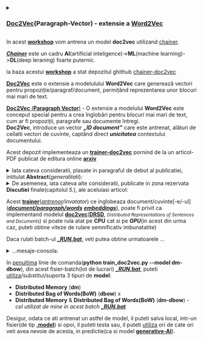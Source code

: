 <details><summary><h3><b></b><a href="https://ridgeant-com.translate.goog/blogs/langchain-embedding/?_x_tr_sl=en&_x_tr_tl=ro&_x_tr_hl=ro&_x_tr_pto=sc">Doc2Vec</a></b>(Paragraph-Vector) - extensie a <b></b><a href="https://ridgeant-com.translate.goog/blogs/langchain-embedding/?_x_tr_sl=en&_x_tr_tl=ro&_x_tr_hl=ro&_x_tr_pto=sc">Word2Vec</a></b></h3></summary>
<br/><hr/><pre>Încorporarea LangChain: o scufundare în proces | ML și AI , inteligență artificială , învățare automată | 6 februarie 2024 | Ridgeant
<br/> 
<b>Încorporarea LangChain</b>
Procesarea limbajului natural (NLP) este arta și știința de a permite mașinilor să înțeleagă și să interacționeze cu limbajul uman.
În domeniul procesării limbajului natural (NLP), încorporarea textului este un proces crucial.
Încorporarea textului se referă la procesul de conversie a cuvintelor sau expresiilor în vectori numerici, permițând mașinilor să 
înțeleagă și să proceseze limbajul într-o formă matematică.
Această transformare facilitează diverse sarcini NLP, cum ar fi <br/> - <a href="https://ridgeant-com.translate.goog/our-work/abstract-based-sentiment-analysis-system-for-the-hospitality-industry/?_x_tr_sl=en&_x_tr_tl=ro&_x_tr_hl=ro&_x_tr_pto=sc">analiza sentimentelor</a> ,<br/> - traducerea automată și<br/> - gruparea documentelor, prin captarea relațiilor semantice și a contextului în datele textuale.
În acest articol, vom vorbi despre procesul de încorporare LangChain și despre cum este gata să transforme viitorul NLP.

<b>Ce este mai exact LangChain?</b>
LangChain este un cadru open-source pentru dezvoltarea de aplicații bazate pe modele de limbaj.
LangChain, funcționând ca un cadru pentru integrarea modelelor de limbaj, împărtășește o mare parte în comun cu aplicațiile de 
model de limbaj general. 
Aceste aplicații includ analiza și rezumarea documentelor, <a href="https://ridgeant-com.translate.goog/blogs/llm-for-chatbot-design/?_x_tr_sl=en&_x_tr_tl=ro&_x_tr_hl=ro&_x_tr_pto=sc">dezvoltarea chatbot</a> , precum și analiza codului.
LangChain oferă toate instrumentele și integrările pentru construirea de aplicații LLM, inclusiv încărcarea, încorporarea și 
stocarea documentelor. 
Oferă o interfață standard pentru lanțuri, o mulțime de integrări cu alte instrumente și lanțuri end-to-end pentru aplicații comune.

<b>Cum eficientizează LangChain înglobările?</b>
LangChain eficientizează procesul de încorporare, permițând utilizatorilor să se implice cu modele de încorporare a textului prin 
intermediul prompturilor. 
Aceste solicitări servesc ca interogări în limbaj natural, spunând acțiunile dorite pe care doriți să le efectueze modelul.
Are o varietate de modele de încorporare a textului, fiecare cu avantajele și dezavantajele sale. 
Acestea includ OpenAI, Cohere și Hugging Face. 
Acești furnizori oferă o gamă de modele pre-instruite care pot fi utilizate pentru diferite sarcini NLP.
De exemplu, GPT-3 de la OpenAI este un model de limbaj de ultimă generație, antrenat pe o cantitate masivă de date text. 
Modelele de încorporare Cohere sunt concepute pentru a fi extrem de precise și eficiente, cu accent pe reducerea cantității de date 
necesare pentru antrenament. 
Hugging Face oferă o gamă largă de modele pre-antrenate, inclusiv BERT, RoBERTa și GPT-2, care pot fi reglate fin pentru sarcini 
specifice NLP.
În LangChain, aceste modele au capacitatea de a produce încorporare atât pentru interogări, cât și pentru documente. 
Când o interogare este supusă încorporarii, șirul de text este convertit într-o matrice de valori numerice, fiecare valoare 
reprezentând o dimensiune în spațiul de încorporare. 
Pentru documente, funcția embedDocuments acceptă o matrice de șiruri de text și returnează o matrice a înglobărilor respective.
Să vedem cum funcționează:<br/>
Pasul 1: <b>Preprocesarea datelor</b>
-Pentru PDF-uri:
Extrageți text din PDF-uri folosind PyPDF2, biblioteca PyMuPDF.
-Pentru CSV-uri:
Citiți fișiere CSV folosind Pandas.

prelucrarea datelor LongChain Embedding
<img src="https://github.com/stefanache/MFP-ANAF-RO/blob/main/python/chainer-doc2vec/data-processing-LongChain-Embedding-768x426.png"/>

Pasul 2: <b>Procesarea textului</b>
Tokenizați textul folosind biblioteci precum NLTK sau
Efectuați curățarea și normalizarea textului.<br/>
Pasul 3: <b>Încorporarea generației</b>
Utilizați modelul RAG pentru a genera înglobări. 
(Modelul RAG este un tip de model de limbaj care combină elemente atât de <b>regăsire</b>, cât și de <b>generare</b> în sarcinile de procesare a 
limbajului natural)
Acest proces de regăsire ajută la identificarea și colectarea informațiilor pertinente legate de contextul dat.
Aici, „generare” se referă la procesul de creare a unui text sau a unui conținut asemănător omului folosind modele de 
învățare automată. 
Acestea includ propoziții, paragrafe sau fragmente mai lungi de text care imită limbajul uman.

Acum, ne vom îndrepta către abordări pentru formarea LLM:
<b>Abordări pentru formarea LLM:</b>
Există două abordări prin care putem ajusta LLM-urile cu propriile noastre date pentru o anumită sarcină (cum ar fi 
întrebare-răspuns, rezumare etc.). 
Putem folosi <a href="https://ridgeant-com.translate.goog/blogs/retrieval-augmented-generation/?_x_tr_sl=en&_x_tr_tl=ro&_x_tr_hl=ro&_x_tr_pto=sc">RAG</a> care oferă cum să încorporați datele dvs. de afaceri cu LLM-urile în timp ce executăm interogări ale clienților 
asupra datelor de afaceri.
Reglajul fin este o alegere excelentă atunci când avem o cantitate mare de date etichetate specifice sarcinii.
RAG oferă clienților o modalitate de a se angaja în conversații cu aceste documente și de a obține răspunsuri la întrebările lor din 
documente folosind LLM.

Acum, să discutăm despre diferite tipuri de modele de încorporare.
<h5>Explorarea peisajului divers al modelelor de încorporare</h5>
Există o gamă diversă de modele de încorporare care joacă un rol esențial în transformarea datelor textuale într-un format numeric. 
Aceste modele formează coloana vertebrală a aplicațiilor NLP și permit mașinilor să le înțeleagă și să le proceseze eficient. 
În această parte, explorăm diverse modele de încorporare, fiecare oferind metode și capabilități distincte.

<b>Înglobare de cuvinte</b>
-<b>Word2Vec</b>: Utilizează încorporarea cuvintelor, captând semnificațiile semantice ale cuvintelor într-un spațiu vectorial.
-<b>GloVe</b> (Global Vectors for Word Representation): Învață vectorii de cuvinte prin factorizarea logaritmului matricei de
  co-ocurență a cuvintelor.

<b>Modele lingvistice pre-instruite</b>
-<b>BERT</b> (Bidirectional Encoder Representations from Transformers): extrage înglobări contextualizate pentru cuvinte sau propoziții.
-<b>GPT</b> (Generative Pre-Trained Transformer): generează înglobări folosind învățarea nesupravegheată pe un corpus mare.
-<b>XLNet</b>: Un model bazat pe transformator care utilizează modelarea limbajului bazat pe permutare.

<b>Modele de încorporare personalizate</b>
-<b>Doc2Vec</b>: Învață încorporarea la nivel de document.
-<b>Sentence Transformers</b>: se concentrează pe încorporarea propozițiilor, utilizând modele de transformatoare pre-antrenate,
   cum ar fi <b>BERT</b> sau <b>RoBERTa</b>, pentru încorporarea propozițiilor.

<b>biblioteca FAISS</b>
FAISS, care înseamnă Facebook AI Similarity Search, este o bibliotecă open-source dezvoltată de Facebook AI Research. 
Este conceput pentru a efectua eficient căutarea de similaritate și gruparea seturi de date la scară mare, în special în 
contextul vectorilor cu dimensiuni mari.

<b>LangChain Embeddings: un pilon fundamental al cadrului AI</b>
LangChain Embeddings se mândrește cu o serie de caracteristici cheie care îmbunătățesc experiența generală a utilizatorului. 
Versatilitatea platformei strălucește prin compatibilitatea cu diverși furnizori de modele, oferind utilizatorilor libertatea de
a-l selecta pe cel care se aliniază cerințelor lor specifice.
Asigurând eficiența, LangChain încorporează caracteristici precum setările de timeout și gestionarea limitelor de rată, 
garantând o utilizare fără întreruperi a API-ului. 
Mai mult, platforma acordă prioritate fiabilității cu mecanisme de gestionare a erorilor încorporate, permițându-i să reîncerce 
automat o solicitare de până la 6 ori în cazul unei erori API, consolidându-și performanța robustă.
De la analize complexe de date la chatbot-uri captivante, AI a revoluționat diverse domenii. 
Servind drept coloană vertebrală pentru numeroase <a href="https://ridgeant-com.translate.goog/services/machine-learning-services/?_x_tr_sl=en&_x_tr_tl=ro&_x_tr_hl=ro&_x_tr_pto=sc">soluții de inteligență artificială</a> , modelele lingvistice mari (LLM) permit 
interacțiunile umane, cu ușurință în utilizare și intuitivitate.</pre><br/><hr/>
</details>

 In acest [**workshop**](https://github.com/stefanache/MFP-ANAF-RO/tree/main/python/chainer-doc2vec) vom antrena un model **doc2vec** utilizand [chainer](https://docs.chainer.org/en/stable/).

[***Chainer***](https://docs.chainer.org/en/stable/) este un cadru **AI**(artificial inteligence)->**ML**(machine learning)->**DL**(deep leraning) foarte puternic.

la baza acestui [**workshop**](https://github.com/stefanache/MFP-ANAF-RO/tree/main/python/chainer-doc2vec) a stat depozitul ghithub [chainer-doc2vec](https://github.com/monthly-hack/chainer-doc2vec)

[**Doc2Vec**](https://medium.com/kinomoto-mag/developing-enhanced-chatbots-with-langchain-and-document-embeddings-an-extensive-manual-and-6ad4b4844dc8) este o extensie a modelulului **Word2Vec** care generează vectori pentru propoziție/paragraf/document, permițând reprezentarea unor blocuri mai mari de text.


[**Doc2Vec** (**Paragraph Vector**)](https://medium.com/kinomoto-mag/developing-enhanced-chatbots-with-langchain-and-document-embeddings-an-extensive-manual-and-6ad4b4844dc8) - O extensie a modelului **Word2Vec** este conceput special pentru a crea înglobări pentru blocuri mai mari de text, cum ar fi propoziții, paragrafe sau documente întregi. <br/>**Doc2Vec**, introduce un vector ***„ID document”*** care este antrenat, alături de ceilalti vectori de cuvinte, captând direct ***unicitatea*** contextului documentului.

Acest depozit implementeaza un [**trainer-doc2vec**](https://github.com/stefanache/MFP-ANAF-RO/blob/main/python/chainer-doc2vec/train_doc2vec.py) pornind de la un articol-PDF publicat de editura online [**arxiv**](https://arxiv.org/pdf/1405.4053v2)

<details><summary>Iata cateva consideratii, plasate in paragraful de debut al publicatiei, intitulat <b>Abstract</b>(<i>generalitati</i>):</summary>
<hr/>
<br/>Mulți algoritmi de învățare automată(**ML**) necesită ca intrarea sa fie reprezentată ca(sau daca vreti, codificata/rezumata/eticheta/redusa la-) o caracteristică vectoriala de lungime fixă(reprezentare prin caracteristici ale/extrase din portiuni[-lor] de **text**). 

Când vine vorba de texte, una dintre cele mai comune caracteristici de lungime fixă sunt bag-ul(punga/sac) de cuvinte(eng.**BoW**).

În ciuda popularității lor, caracteristicile sacului de cuvinte(**BoW**), au două slăbiciuni/dezavantaje majore: 
 - pierd ordinea cuvintelor, si de asemenea, 
 - ignoră semantica cuvintelor. 

<br/>De exemplu, "puternic", "puternic"
și "Paris" sunt la fel de îndepărtate ca importanta(ma refer aici la ...distantele din spatiul vectorial al caracteristicilor). 
<br/>În această lucrare, se propune <b>Paragraf-Vector</b>, un algoritm nesupravegheat
care învață o caracteristică de lungime fixă<br/>(caracteristica, reprezentata 
de, bucăți de text cu lungime variabilă, cum ar fi:<br/>

    - propoziții, 
    - paragrafe și 
    - documente

   ).
       
<br/>Acest algoritm reprezintă fiecare document, printr-un vector care este antrenat să prezică 
cuvintele din document. <br/>Construcția sa, conferă acestui algoritm,
potențialul de a depăși punctele slabe ale modele de cuvinte(**BoW**). 
<br/>Rezultatele empirice arată că <b>Paragraf-Vectorii</b>(a se vedea graficele de performanta) depășesc, modelele de sac de cuvinte(**BoW**)
precum și alte tehnici de reprezentare a textului <br/>În cele din urmă, se pot realiza noi rezultate, pe mai multe sarcini de analiză a textului, cum ar fi

   - clasificări și
   - analiza sentimentelor(SA).<hr/>
</details>

<details><summary>De asemenea, iata cateva alte consideratii, publicate in zona rezervata <b>Discutiei</b> finale(capitolul <i>5.</i>), ale aceluiasi articol:</summary>
<hr/>
<br/>Am vazut in PDF-ul ***arxiv*** cum învățarea nesupravegheată, <b>Paragraf-Vector</b>, algoritm care învață(reprezentări vectoriale) din
bucăți de text de o lungime variabila, cum ar fi propoziții și documente.

Reprezentările vectoriale sunt învățate pentru a prezice cuvintele(aproximativ corect) în contexte eșantionate din paragraf.

Experimentele noastre pe mai multe sarcini de clasificare a textului, cum ar fi
***Analiză a sentimentelor*** pe seturile de date:

  - [***Stanford Treebank***](https://www.kaggle.com/datasets/atulanandjha/stanford-sentiment-treebank-v2-sst2) și 
  - [***IMDB***](https://developer.imdb.com/non-commercial-datasets/)

demonstrează că metoda este competitivă cu cele mai avansate metode. 
<br/>Performanța bună, demonstrează meritele
algoritmului **Paragraf-Vector** în captarea semanticii paragrafelor. 
<br/>De fapt, **vectorii-paragraf** au potențialul de a
depăși multe puncte slabe ale modelelor de tip sac de cuvinte(**BoW**).
<br/>Deși obiectivul acestei lucrări este de a reprezenta **texte**,
totusi ea poate fi aplicată si pentru a învăța reprezentări pentru
terte-date. <br/>În domeniile ***non-text***(ex. imagini ce pot contine text-grafic dar nu numai), în care capabilitatea-analizarii nu este disponibilă, este de  așteptat ca modelele **Paragraph-Vector** să fie o alternativă puternică.
<hr/>
</details>

Acest [**trainer**](https://github.com/monthly-hack/chainer-doc2vec)(<i>[antrenor](https://github.com/stefanache/MFP-ANAF-RO/blob/main/python/chainer-doc2vec/train_doc2vec.py)/invatator</i>) ce inglobeaza document/cuvinte[-e/-ul]([***document/paragraph/words***](https://radimrehurek.com/gensim/models/doc2vec.html) [***embeddings***](https://python.langchain.com/v0.1/docs/modules/data_connection/text_embedding/)), poate fi privit ca implementand modelul [**doc2vec**](https://markroxor.github.io/gensim/static/notebooks/doc2vec-wikipedia.html)([**DRSD**](https://en.wikipedia.org/wiki/Sentence_embedding), <small><i>Distributed Representations of Sentences and Documents</i></small>) si poate rula atat pe **CPU** cat si pe ***GPU***(in acest din urma caz, puteti obtine viteze de rulare semnificativ imbunatatite)<br/>

Daca rulati batch-ul [***_RUN.bat***](https://github.com/stefanache/MFP-ANAF-RO/blob/main/python/chainer-doc2vec/_RUN.bat), veti putea obtine  urmatoarele ...
<details><summary>...mesaje-consola:</summary>
<hr/> 
 <br/>https://github.com/monthly-hack/chainer-doc2vec/tree/master

must be patient...if have not more resources like GPU....

<pre>
GPU: -1

# unit: 200

Window: 10

Minibatch-size: 1000

# epoch: 20

Training model: **dm-dbow**

Output type: hsm


n_vocab: 11088

n_docs: 10

data length: 72216

epoch       main/loss

1           144392
     total [###...............................................]  6.87%
this epoch [##################................................] 37.40%
       100 iter, 1 epoch / 20 epochs
       inf iters/sec. Estimated time to finish: 0:00:00.

2           129403
     total [######............................................] 13.74%
this epoch [#####################################.............] 74.80%
       200 iter, 2 epoch / 20 epochs
   0.92129 iters/sec. Estimated time to finish: 0:22:42.895942.

3           145010

4           133155
     total [##########........................................] 20.55%
this epoch [#####.............................................] 11.08%
       300 iter, 4 epoch / 20 epochs
    0.9105 iters/sec. Estimated time to finish: 0:21:15.278315.

5           130605
     total [#############.....................................] 27.42%
this epoch [########################..........................] 48.48%
       400 iter, 5 epoch / 20 epochs
   0.89849 iters/sec. Estimated time to finish: 0:19:38.967753.

6           135578
     total [#################.................................] 34.29%
this epoch [##########################################........] 85.88%
       500 iter, 6 epoch / 20 epochs
   0.89046 iters/sec. Estimated time to finish: 0:17:56.276151.

7           134106

8           134070
     total [####################..............................] 41.11%
this epoch [###########.......................................] 22.16%
       600 iter, 8 epoch / 20 epochs
   0.89715 iters/sec. Estimated time to finish: 0:15:58.631317.

9           128852
     total [#######################...........................] 47.98%
this epoch [#############################.....................] 59.56%
       700 iter, 9 epoch / 20 epochs
   0.89715 iters/sec. Estimated time to finish: 0:14:06.341340.

10          127140
     total [###########################.......................] 54.85%
this epoch [################################################..] 96.96%
       800 iter, 10 epoch / 20 epochs
   0.86712 iters/sec. Estimated time to finish: 0:12:39.723066.

11          152377

12          137933
     total [##############################....................] 61.66%
this epoch [################..................................] 33.24%
       900 iter, 12 epoch / 20 epochs
   0.85851 iters/sec. Estimated time to finish: 0:10:52.005972.

13          138708
     total [##################################................] 68.53%
this epoch [###################################...............] 70.64%
      1000 iter, 13 epoch / 20 epochs
   0.86378 iters/sec. Estimated time to finish: 0:08:51.726453.

14          135309

15          143965
     total [#####################################.............] 75.35%
this epoch [###...............................................]  6.93%
      1100 iter, 15 epoch / 20 epochs
    0.8594 iters/sec. Estimated time to finish: 0:06:58.933495.

16          133493
     total [#########################################.........] 82.22%
this epoch [######################............................] 44.32%
      1200 iter, 16 epoch / 20 epochs
   0.86015 iters/sec. Estimated time to finish: 0:05:01.844459.

17          138828
     total [############################################......] 89.09%
this epoch [########################################..........] 81.72%
      1300 iter, 17 epoch / 20 epochs
   0.85934 iters/sec. Estimated time to finish: 0:03:05.369836.

18          124601

19          125711
     total [###############################################...] 95.90%
this epoch [#########.........................................] 18.01%
      1400 iter, 19 epoch / 20 epochs
   0.86159 iters/sec. Estimated time to finish: 0:01:09.478896.

20          139796

Press any key to continue . . .
</pre>
<hr/>
<br/>
</details>

In [penultima](https://dexonline.ro/definitie/penultima) linie de comanda(**python train_doc2vec.py --model dm-dbow**), din acest fisier-batch(lot de lucrari) [***_RUN.bat***](https://github.com/stefanache/MFP-ANAF-RO/blob/main/python/chainer-doc2vec/_RUN.bat), puteti [utiliza](https://medium.com/kinomoto-mag/developing-enhanced-chatbots-with-langchain-and-document-embeddings-an-extensive-manual-and-6ad4b4844dc8)/substitui/suporta 3 tipuri de **model**:

 - **Distributed Memory** (**dm**)
 - **Distributed Bag of Words(BoW)** (**dbow**) x
 - **Distributed Memory** & **Distributed Bag of Words(BoW)** (**dm-dbow**) - <i>cel utilizat de mine in acest batch [***_RUN.bat***](https://github.com/stefanache/MFP-ANAF-RO/blob/main/python/chainer-doc2vec/_RUN.bat)</i>

Desigur, odata ce ati antrenat un astfel de model, il puteti salva local, intr-un fisier(de tip [**.model**](https://medium.com/wisio/a-gentle-introduction-to-doc2vec-db3e8c0cce5e)) si opoi, il puteti testa sau, il puteti [utiliza](https://medium.com/kinomoto-mag/developing-enhanced-chatbots-with-langchain-and-document-embeddings-an-extensive-manual-and-6ad4b4844dc8) ori de cate ori veti avea nevoie de acesta, in predictie(ca si model [**generative-AI**](https://spotintelligence.com/2023/09/06/doc2vec/)).



